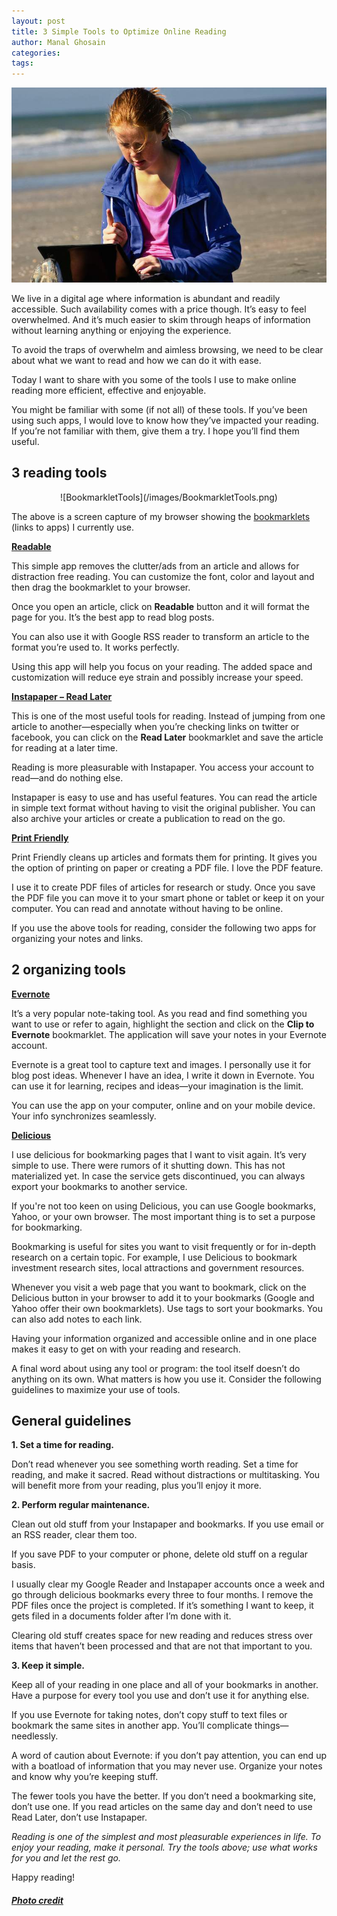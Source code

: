 ```yaml
---
layout: post
title: 3 Simple Tools to Optimize Online Reading
author: Manal Ghosain
categories:
tags:
---
```


![Reading](/images/reading-online.jpg)

We live in a digital age where information is abundant and readily accessible. Such availability comes with a price though. It’s easy to feel overwhelmed. And it’s much easier to skim through heaps of information without learning anything or enjoying the experience. 

To avoid the traps of overwhelm and aimless browsing, we need to be clear about what we want to read and how we can do it with ease. 

Today I want to share with you some of the tools I use to make online reading more efficient, effective and enjoyable. 

You might be familiar with some (if not all) of these tools. If you’ve been using such apps, I would love to know how they’ve impacted your reading. If you’re not familiar with them, give them a try. I hope you’ll find them useful. 

## 3 reading tools

<center>![BookmarkletTools](/images/BookmarkletTools.png)</center>

 The above is a screen capture of my browser showing the [bookmarklets](http://en.wikipedia.org/wiki/Bookmarklet) (links to apps) I currently use. 

**[Readable](http://readable.tastefulwords.com/)**

This simple app removes the clutter/ads from an article and allows for distraction free reading. You can customize the font, color and layout and then drag the bookmarklet to your browser. 

Once you open an article, click on **Readable** button and it will format the page for you. It’s the best app to read blog posts. 

You can also use it with Google RSS reader to transform an article to the format you’re used to. It works perfectly. 

Using this app will help you focus on your reading. The added space and customization will reduce eye strain and possibly increase your speed. 

**[Instapaper – Read Later](http://www.instapaper.com/)**

This is one of the most useful tools for reading. Instead of jumping from one article to another—especially when you’re checking links on twitter or facebook, you can click on the **Read Later** bookmarklet and save the article for reading at a later time. 

Reading is more pleasurable with Instapaper. You access your account to read—and do nothing else. 

Instapaper is easy to use and has useful features. You can read the article in simple text format without having to visit the original publisher. You can also archive your articles or create a publication to read on the go. 

**[Print Friendly](http://www.printfriendly.com/)** 

Print Friendly cleans up articles and formats them for printing. It gives you the option of printing on paper or creating a PDF file. I love the PDF feature. 

I use it to create PDF files of articles for research or study. Once you save the PDF file you can move it to your smart phone or tablet or keep it on your computer. You can read and annotate without having to be online. 

If you use the above tools for reading, consider the following two apps for organizing your notes and links. 

## 2 organizing tools

**[Evernote](http://evernote.com/)** 

It’s a very popular note-taking tool. As you read and find something you want to use or refer to again, highlight the section and click on the **Clip to Evernote** bookmarklet. The application will save your notes in your Evernote account. 

Evernote is a great tool to capture text and images. I personally use it for blog post ideas. Whenever I have an idea, I write it down in Evernote. You can use it for learning, recipes and ideas—your imagination is the limit. 

You can use the app on your computer, online and on your mobile device. Your info synchronizes seamlessly. 

**[Delicious](http://www.delicious.com/)**

I use delicious for bookmarking pages that I want to visit again. It’s very simple to use. There were rumors of it shutting down. This has not materialized yet. In case the service gets discontinued, you can always export your bookmarks to another service. 

If you're not too keen on using Delicious, you can use Google bookmarks, Yahoo, or your own browser. The most important thing is to set a purpose for bookmarking. 

Bookmarking is useful for sites you want to visit frequently or for in-depth research on a certain topic. For example, I use Delicious to bookmark investment research sites, local attractions and government resources. 

Whenever you visit a web page that you want to bookmark, click on the Delicious button in your browser to add it to your bookmarks (Google and Yahoo offer their own bookmarklets). Use tags to sort your bookmarks. You can also add notes to each link. 

Having your information organized and accessible online and in one place makes it easy to get on with your reading and research. 

A final word about using any tool or program: the tool itself doesn’t do anything on its own. What matters is how you use it. Consider the following guidelines to maximize your use of tools. 

## General guidelines

**1. Set a time for reading.** 

Don’t read whenever you see something worth reading. Set a time for reading, and make it sacred. Read without distractions or multitasking. You will benefit more from your reading, plus you’ll enjoy it more. 

**2. Perform regular maintenance.** 

Clean out old stuff from your Instapaper and bookmarks. If you use email or an RSS reader, clear them too. 

If you save PDF to your computer or phone, delete old stuff on a regular basis. 

I usually clear my Google Reader and Instapaper accounts once a week and go through delicious bookmarks every three to four months. I remove the PDF files once the project is completed. If it’s something I want to keep, it gets filed in a documents folder after I’m done with it. 

Clearing old stuff creates space for new reading and reduces stress over items that haven’t been processed and that are not that important to you. 

**3. Keep it simple.** 

Keep all of your reading in one place and all of your bookmarks in another. Have a purpose for every tool you use and don’t use it for anything else. 

If you use Evernote for taking notes, don’t copy stuff to text files or bookmark the same sites in another app. You’ll complicate things—needlessly. 

A word of caution about Evernote: if you don’t pay attention, you can end up with a boatload of information that you may never use. Organize your notes and know why you’re keeping stuff. 

The fewer tools you have the better. If you don’t need a bookmarking site, don’t use one. If you read articles on the same day and don’t need to use Read Later, don’t use Instapaper. 

_Reading is one of the simplest and most pleasurable experiences in life. To enjoy your reading, make it personal. Try the tools above; use what works for you and let the rest go._ 

Happy reading!

##### [Photo credit](http://www.flickr.com/photos/spree2010/4930764896/)